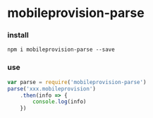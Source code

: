 # mobileprovision-parse
### install
```
npm i mobileprovision-parse --save
```
### use
```js
var parse = require('mobileprovision-parse')
parse('xxx.mobileprovision')
	.then(info => {
		console.log(info)
	})
```
